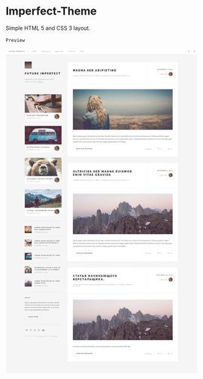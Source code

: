 # Imperfect-Theme
Simple HTML 5 and CSS 3 layout.

`Preview`

![Imperfect theme thumbnail](./imperfect.webp)
